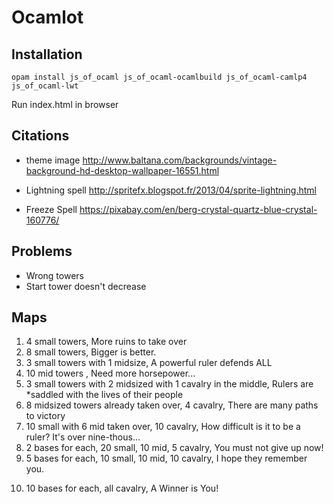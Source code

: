 # Ocamlot

## Installation

`opam install js_of_ocaml js_of_ocaml-ocamlbuild js_of_ocaml-camlp4 js_of_ocaml-lwt`

Run index.html in browser

## Citations

- theme image
http://www.baltana.com/backgrounds/vintage-background-hd-desktop-wallpaper-16551.html

- Lightning spell
http://spritefx.blogspot.fr/2013/04/sprite-lightning.html

- Freeze Spell
https://pixabay.com/en/berg-crystal-quartz-blue-crystal-160776/

## Problems

- Wrong towers
- Start tower doesn't decrease


## Maps

1. 4 small towers, More ruins to take over
2. 8 small towers, Bigger is better.
3. 3 small towers with 1 midsize, A powerful ruler defends ALL
4. 10 mid towers , Need more horsepower...
5. 3 small towers with 2 midsized with 1 cavalry in the middle, Rulers are *saddled with the lives of their people
6. 8 midsized towers already taken over, 4 cavalry, There are many paths to victory
7. 10 small with 6 mid taken over, 10 cavalry, How difficult is it to be a ruler? It's over nine-thous...
8. 2 bases for each, 20 small, 10 mid, 5 cavalry, You must not give up now!
9. 5 bases for each, 10 small, 10 mid, 10 cavalry, I hope they remember you.
10) 10 bases for each, all cavalry, A Winner is You!
